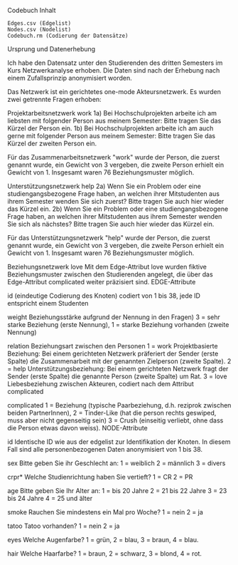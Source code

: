 Codebuch 
Inhalt

    Edges.csv (Edgelist)
    Nodes.csv (Nodelist)
    Codebuch.rm (Codierung der Datensätze)

Ursprung und Datenerhebung

Ich habe den Datensatz unter den Studierenden des dritten Semesters im Kurs Netzwerkanalyse erhoben. Die Daten sind nach der Erhebung nach einem Zufallsprinzip anonymisiert worden.

Das Netzwerk ist ein gerichtetes one-mode Akteursnetzwerk. Es wurden zwei getrennte Fragen erhoben:

Projektarbeitsnetzwerk work
1a) Bei Hochschulprojekten arbeite ich am liebsten mit folgender Person aus meinem Semester: Bitte tragen Sie das Kürzel der Person ein.
1b) Bei Hochschulprojekten arbeite ich am auch gerne mit folgender Person aus meinem Semester: Bitte tragen Sie das Kürzel der zweiten Person ein.

Für das Zusammenarbeitsnetzwerk "work" wurde der Person, die zuerst genannt wurde, ein Gewicht von 3 vergeben, die zweite Person erhielt ein Gewicht von 1. Insgesamt waren 76 Beziehungsmuster möglich.

Unterstützungsnetzwerk help
2a) Wenn Sie ein Problem oder eine studiengangsbezogene Frage haben, an welchen ihrer Mitstudenten aus ihrem Semester wenden Sie sich zuerst? Bitte tragen Sie auch hier wieder das Kürzel ein.
2b) Wenn Sie ein Problem oder eine studiengangsbezogene Frage haben, an welchen ihrer Mitstudenten aus ihrem Semester wenden Sie sich als nächstes? Bitte tragen Sie auch hier wieder das Kürzel ein.

Für das Unterstützungsnetzwerk "help" wurde der Person, die zuerst genannt wurde, ein Gewicht von 3 vergeben, die zweite Person erhielt ein Gewicht von 1. Insgesamt waren 76 Beziehungsmuster möglich.

Beziehungsnetzwerk love Mit dem Edge-Attribut love wurden fiktive Beziehungsmuster zwischen den Studierenden angelegt, die über das Edge-Attribut complicated weiter präzisiert sind.
EDGE-Attribute

id
(eindeutige Codierung des Knoten)
codiert von 1 bis 38, jede ID entspricht einem Studenten

weight
Beziehungsstärke aufgrund der Nennung in den Fragen)
3 = sehr starke Beziehung (erste Nennung),
1 = starke Beziehung vorhanden (zweite Nennung)

relation Beziehungsart zwischen den Personen
1 = work Projektbasierte Beziehung: Bei einem gerichteten Netzwerk präferiert der Sender (erste Spalte) die Zusammenarbeit mit der genannten Zielperson (zweite Spalte).
2 = help Unterstützungsbeziehung: Bei einem gerichteten Netzwerk fragt der Sender (erste Spalte) die genannte Person (zweite Spalte) um Rat.
3 = love Liebesbeziehung zwischen Akteuren, codiert nach dem Attribut complicated

complicated
1 = Beziehung (typische Paarbeziehung, d.h. reziprok zwischen beiden PartnerInnen),
2 = Tinder-Like (hat die person rechts geswiped, muss aber nicht gegenseitig sein)
3 = Crush (einseitig verliebt, ohne dass die Person etwas davon weiss).
NODE-Attribute

id
Identische ID wie aus der edgelist zur Identifikation der Knoten. In diesem Fall sind alle personenbezogenen Daten anonymisiert von 1 bis 38.

sex
Bitte geben Sie ihr Geschlecht an:
1 = weiblich
2 = männlich
3 = divers

crpr*
Welche Studienrichtung haben Sie vertieft?
1 = CR
2 = PR

age
Bitte geben Sie Ihr Alter an:
1 = bis 20 Jahre
2 = 21 bis 22 Jahre
3 = 23 bis 24 Jahre
4 = 25 und älter

smoke
Rauchen Sie mindestens ein Mal pro Woche?
1 = nein
2 = ja

tatoo
Tatoo vorhanden?
1 = nein
2 = ja

eyes
Welche Augenfarbe?
1 = grün,
2 = blau,
3 = braun,
4 = blau.

hair
Welche Haarfarbe?
1 = braun,
2 = schwarz,
3 = blond,
4 = rot.
